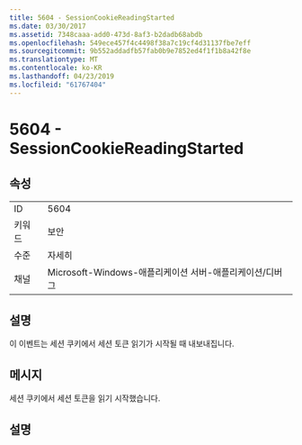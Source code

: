 ```yaml
---
title: 5604 - SessionCookieReadingStarted
ms.date: 03/30/2017
ms.assetid: 7348caaa-add0-473d-8af3-b2dadb68abdb
ms.openlocfilehash: 549ece457f4c4498f38a7c19cf4d31137fbe7eff
ms.sourcegitcommit: 9b552addadfb57fab0b9e7852ed4f1f1b8a42f8e
ms.translationtype: MT
ms.contentlocale: ko-KR
ms.lasthandoff: 04/23/2019
ms.locfileid: "61767404"
---
```

# <a name="5604---sessioncookiereadingstarted"></a>5604 - SessionCookieReadingStarted
## <a name="properties"></a>속성  
  
|||  
|-|-|  
|ID|5604|  
|키워드|보안|  
|수준|자세히|  
|채널|Microsoft-Windows-애플리케이션 서버-애플리케이션/디버그|  
  
## <a name="description"></a>설명  
 이 이벤트는 세션 쿠키에서 세션 토큰 읽기가 시작될 때 내보내집니다.  
  
## <a name="message"></a>메시지  
 세션 쿠키에서 세션 토큰을 읽기 시작했습니다.  
  
## <a name="details"></a>설명

